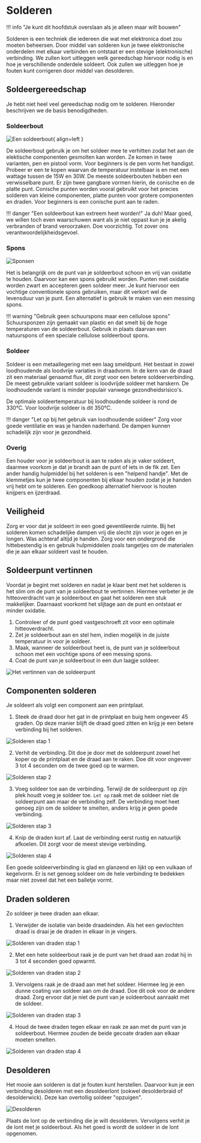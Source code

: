 # Solderen

!!! info "Je kunt dit hoofdstuk overslaan als je alleen maar wilt bouwen"

Solderen is een techniek die iedereen die wat met elektronica doet zou moeten beheersen. Door middel van solderen kun je twee elektronische onderdelen met elkaar verbinden en ontstaat er een stevige (elektronische) verbinding. We zullen kort uitleggen welk gereedschap hiervoor nodig is en hoe je verschillende onderdele soldeert. Ook zullen we uitleggen hoe je fouten kunt corrigeren door middel van desolderen.

## Soldeergereedschap

Je hebt niet heel veel gereedschap nodig om te solderen. Hieronder beschrijven we de basis benodigdheden.

### Soldeerbout

![Een soldeerbout](../assets/images/soldeerbout.jpg){ align=left }

De soldeerbout gebruik je om het soldeer mee te verhitten zodat het aan de elektische componenten gesmolten kan worden. Ze komen in twee varianten, pen en pistool vorm. Voor beginners is de pen vorm het handigst. Probeer er een te kopen waarvan de temperatuur instelbaar is en met een wattage tussen de 15W en 30W. De meeste soldeerbouten hebben een verwisselbare punt. Er zijn twee gangbare vormen hierin, de conische en de platte punt. Conische punten worden vooral gebruikt voor het precies solderen van kleine componenten, platte punten voor grotere componenten en draden. Voor beginners is een conische punt aan te raden.

!!! danger "Een soldeerbout kan extreem heet worden!"
    Ja duh! Maar goed, we willen toch even waarschuwen want als je niet oppast kun je je akelig verbranden of brand veroorzaken. Doe voorzichtig. Tot zover ons verantwoordelijkheidsgevoel.

### Spons

![Sponsen](../assets/images/sponsen.jpg)

Het is belangrijk om de punt van je soldeerbout schoon en vrij van oxidatie te houden. Daarvoor kan een spons gebruikt worden. Punten met oxidatie worden zwart en accepteren geen soldeer meer. Je kunt hiervoor een vochtige conventionele spons gebruiken, maar dit verkort wel de levensduur van je punt. Een alternatief is gebruik te maken van een messing spons.

!!! warning "Gebruik geen schuurspons maar een cellulose spons"
    Schuursponzen zijn gemaakt van plastic en dat smelt bij de hoge temperaturen van de soldeerbout. Gebruik in plaats daarvan een natuurspons of een speciale cellulose soldeerbout spons.

### Soldeer

Soldeer is een metaallegering met een laag smeldpunt. Het bestaat in zowel loodhoudende als loodvrije variaties in draadvorm. In de kern van de draad zit een materiaal genaamd flux, dit zorgt voor een betere soldeerverbinding. De meest gebruikte variant soldeer is loodvrijde soldeer met harskern. De loodhoudende variant is minder populair vanwege gezondheidsrisico's.

De optimale soldeertemperatuur bij loodhoudende soldeer is rond de 330°C. Voor loodvrije soldeer is dit 350°C.

!!! danger "Let op bij het gebruik van loodhoudende soldeer"
    Zorg voor goede ventilatie en was je handen naderhand. De dampen kunnen schadelijk zijn voor je gezondheid.
    
### Overig

Een houder voor je soldeerbout is aan te raden als je vaker soldeert, daarmee voorkom je dat je brandt aan de punt of iets in de fik zet. Een ander handig hulpmiddel bij het solderen is een "helpend handje". Met de klemmetjes kun je twee componenten bij elkaar houden zodat je je handen vrij hebt om te solderen. Een goedkoop alternatief hiervoor is houten knijpers en ijzerdraad. 

## Veiligheid

Zorg er voor dat je soldeert in een goed geventileerde ruimte. Bij het solderen komen schadelijke dampen vrij die slecht zijn voor je ogen en je longen. Was achteraf altijd je handen. Zorg voor een ondergrond die hittebestendig is en gebruik hulpmiddelen zoals tangetjes om de materialen die je aan elkaar soldeert vast te houden.

## Soldeerpunt vertinnen

Voordat je begint met solderen en nadat je klaar bent met het solderen is het slim om de punt van je soldeerbout te vertinnen. Hiermee verbeter je de hitteoverdracht van je soldeerbout en gaat het solderen een stuk makkelijker. Daarnaast voorkomt het slijtage aan de punt en ontstaat er minder oxidatie.

1. Controleer of de punt goed vastgeschroeft zit voor een optimale hitteoverdracht.
2. Zet je soldeerbout aan en stel hem, indien mogelijk in de juiste temperatuur in voor je soldeer.
3. Maak, wanneer de soldeerbout heet is, de punt van je soldeerbout schoon met een vochtige spons of een messing spons.
4. Coat de punt van je soldeerbout in een dun laagje soldeer.

![Het vertinnen van de soldeerpunt](../assets/images/soldeerbout-vertinnen.jpg)

## Componenten solderen

Je soldeert als volgt een component aan een printplaat.

1. Steek de draad door het gat in de printplaat en buig hem ongeveer 45 graden. Op deze manier blijft de draad goed zitten en krijg je een betere verbinding bij het solderen.

![Solderen stap 1](../assets/images/solderen1.jpg)

2. Verhit de verbinding. Dit doe je door met de soldeerpunt zowel het koper op de printplaat en de draad aan te raken. Doe dit voor ongeveer 3 tot 4 seconden om de twee goed op te warmen.

![Solderen stap 2](../assets/images/solderen2.jpg)

3. Voeg soldeer toe aan de verbinding. Terwijl de de soldeerpunt op zijn plek houdt voeg je soldeer toe. `Let op` raak met de soldeer niet de soldeerpunt aan maar de verbinding zelf. De verbinding moet heet genoeg zijn om de soldeer te smelten, anders krijg je geen goede verbinding.

![Solderen stap 3](../assets/images/solderen3.jpg)

4. Knip de draden kort af. Laat de verbinding eerst rustig en natuurlijk afkoelen. Dit zorgt voor de meest stevige verbinding.

![Solderen stap 4](../assets/images/solderen4.jpg)

Een goede soldeerverbinding is glad en glanzend en lijkt op een vulkaan of kegelvorm. Er is net genoeg soldeer om de hele verbinding te bedekken maar niet zoveel dat het een balletje vormt.

## Draden solderen

Zo soldeer je twee draden aan elkaar.

1. Verwijder de isolatie van beide draadeinden. Als het een gevlochten draad is draai je de draden in elkaar in je vingers.

![Solderen van draden stap 1](../assets/images/solderen-draden1.jpg)

2. Met een hete soldeerbout raak je de punt van het draad aan zodat hij in 3 tot 4 seconden goed opwarmt.

![Solderen van draden stap 2](../assets/images/solderen-draden2.jpg)

3. Vervolgens raak je de draad aan met het soldeer. Hiermee leg je een dunne coating van soldeer aan om de draad. Doe dit ook voor de andere draad. Zorg ervoor dat je niet de punt van je soldeerbout aanraakt met de soldeer.

![Solderen van draden stap 3](../assets/images/solderen-draden3.jpg)

4. Houd de twee draden tegen elkaar en raak ze aan met de punt van je soldeerbout. Hiermee zouden de beide gecoate draden aan elkaar moeten smelten.

![Solderen van draden stap 4](../assets/images/solderen-draden4.jpg)

## Desolderen

Het mooie aan solderen is dat je fouten kunt herstellen. Daarvoor kun je een verbinding desolderen met een desoldeerlont (ookwel desolderbraid of desolderwick). Deze kan overtollig soldeer "opzuigen".

![Desolderen](../assets/images/desolderen.jpg)

Plaats de lont op de verbinding die je wilt desolderen. Vervolgens verhit je de lont met je soldeerbout. Als het goed is wordt de soldeer in de lont opgenomen.
